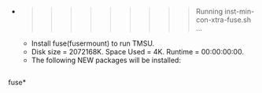 * >>>>>>>>> Running inst-min-con-xtra-fuse.sh ...
  * Install fuse(fusermount) to run TMSU.
  * Disk size = 2072168K. Space Used = 4K. Runtime = 00:00:00:00.
  * The following NEW packages will be installed:
  ```bash
fuse*
  ```
